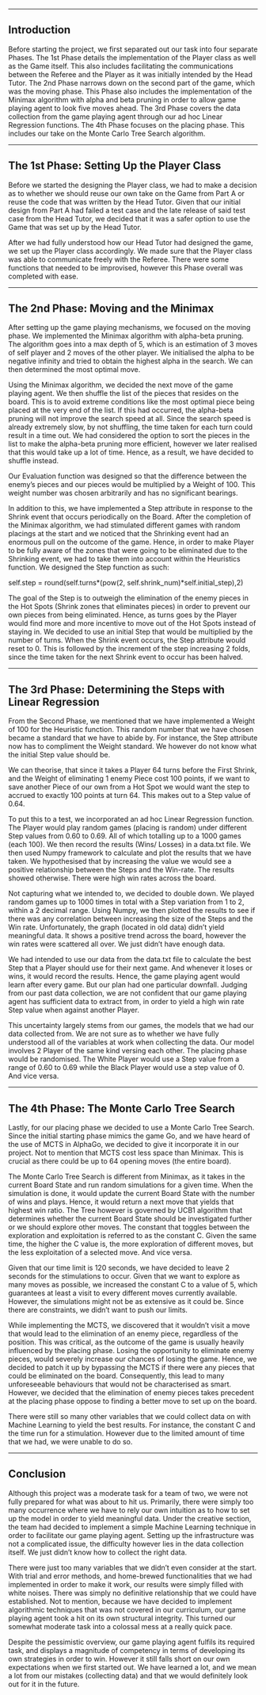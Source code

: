 -------------
Introduction
-------------
Before starting the project, we first separated out our task into four separate
Phases. The 1st Phase details the implementation of the Player class as well
as the Game itself. This also includes facilitating the communications between
the Referee and the Player as it was initially intended by the Head Tutor.
The 2nd Phase narrows down on the second part of the game, which was the
moving phase. This Phase also includes the implementation of the Minimax
algorithm with alpha and beta pruning in order to allow game playing agent to
look five moves ahead. The 3rd Phase covers the data collection from the game
playing agent through our ad hoc Linear Regression functions. The 4th Phase
focuses on the placing phase. This includes our take on the Monte Carlo Tree
Search algorithm.

---------------------------------------------
The 1st Phase: Setting Up the Player Class
---------------------------------------------
Before we started the designing the Player class, we had to make a decision as
to whether we should reuse our own take on the Game from Part A or reuse the
code that was written by the Head Tutor. Given that our initial design from
Part A had failed a test case and the late release of said test case from the
Head Tutor, we decided that it was a safer option to use the Game that was set
up by the Head Tutor.

After we had fully understood how our Head Tutor had designed the game, we set
up the Player class accordingly. We made sure that the Player class was able to
communicate freely with the Referee. There were some functions that needed to be
improvised, however this Phase overall was completed with ease.

------------------------------------------
The 2nd Phase: Moving and the Minimax
------------------------------------------
After setting up the game playing mechanisms, we focused on the moving phase. We
implemented the Minimax algorithm with alpha-beta pruning. The algorithm goes
into a max depth of 5, which is an estimation of 3 moves of self player and 2
moves of the other player. We initialised the alpha to be negative infinity and
tried to obtain the highest alpha in the search. We can then determined the most
optimal move.

Using the Minimax algorithm, we decided the next move of the game playing agent.
We then shuffle the list of the pieces that resides on the board. This is to
avoid extreme conditions like the most optimal piece being placed at the very
end of the list. If this had occurred, the alpha-beta pruning will not improve
the search speed at all. Since the search speed is already extremely slow, by
not shuffling, the time taken for each turn could result in a time out. We had
considered the option to sort the pieces in the list to make the alpha-beta
pruning more efficient, however we later realised that this would take up a lot
of time. Hence, as a result, we have decided to shuffle instead.

Our Evaluation function was designed so that the difference between the enemy’s
pieces and our pieces would be multiplied by a Weight of 100. This weight number
was chosen arbitrarily and has no significant bearings.

In addition to this, we have implemented a Step attribute in response to the
Shrink event that occurs periodically on the Board. After the completion of the
Minimax algorithm, we had stimulated different games with random placings at the
start and we noticed that the Shrinking event had an enormous pull on the
outcome of the game. Hence, in order to make Player to be fully aware of the
zones that were going to be eliminated due to the Shrinking event, we had to
take them into account within the Heuristics function. We designed the Step
function as such:

self.step = round(self.turns*(pow(2, self.shrink_num)*self.initial_step),2)

The goal of the Step is to outweigh the elimination of the enemy pieces in the
Hot Spots (Shrink zones that eliminates pieces) in order to prevent our own
pieces from being eliminated. Hence, as turns goes by the Player would find more
and more incentive to move out of the Hot Spots instead of staying in. We
decided to use an initial Step that would be multiplied by the number of
turns. When the Shrink event occurs, the Step attribute would reset to 0. This
is followed by the increment of the step increasing 2 folds, since the time
taken for the next Shrink event to occur has been halved.

---------------------------------------------------------------
The 3rd Phase: Determining the Steps with Linear Regression
---------------------------------------------------------------
From the Second Phase, we mentioned that we have implemented a Weight of 100
for the Heuristic function. This random number that we have chosen became a
standard that we have to abide by. For instance, the Step attribute now has to
compliment the Weight standard. We however do not know what the initial Step
value should be.

We can theorise, that since it takes a Player 64 turns before the First Shrink,
and the Weight of eliminating 1 enemy Piece cost 100 points, if we want to save
another Piece of our own from a Hot Spot we would want the step to accrued to
exactly 100 points at turn 64. This makes out to a Step value of 0.64.

To put this to a test, we incorporated an ad hoc Linear Regression function.
The Player would play random games (placing is random) under different Step
values from 0.60 to 0.69. All of which totalling up to a 1000 games (each 100).
We then record the results (Wins/ Losses) in a data.txt file. We then used
Numpy framework to calculate and plot the results that we have taken. We
hypothesised that by increasing the value we would see a positive relationship
between the Steps and the Win-rate. The results showed otherwise. There were
high win rates across the board.

Not capturing what we intended to, we decided to double down. We played random
games up to 1000 times in total with a Step variation from 1 to 2, within a 2
decimal range. Using Numpy, we then plotted the results to see if there was any
correlation between increasing the size of the Steps and the Win rate.
Unfortunately, the graph (located in old data) didn’t yield meaningful data.
It shows a positive trend across the board, however the win rates were scattered
all over. We just didn’t have enough data.

We had intended to use our data from the data.txt file to calculate the best
Step that a Player should use for their next game. And whenever it loses or
wins, it would record the results. Hence, the game playing agent would learn
after every game. But our plan had one particular downfall. Judging from our
past data collection, we are not confident that our game playing agent has
sufficient data to extract from, in order to yield a high win rate Step value
when against another Player.

This uncertainty largely stems from our games, the models that we had our data
collected from. We are not sure as to whether we have fully understood all of
the variables at work when collecting the data. Our model involves 2 Player of
the same kind versing each other. The placing phase would be randomised. The
White Player would use a Step value from a range of 0.60 to 0.69 while the
Black Player would use a step value of 0. And vice versa.

----------------------------------------------
The 4th Phase: The Monte Carlo Tree Search
----------------------------------------------
Lastly, for our placing phase we decided to use a Monte Carlo Tree Search.
Since the initial starting phase mimics the game Go, and we have heard of the
use of MCTS in AlphaGo, we decided to give it incorporate it in our project.
Not to mention that MCTS cost less space than Minimax. This is crucial as there
could be up to 64 opening moves (the entire board).

The Monte Carlo Tree Search is different from Minimax, as it takes in the
current Board State and run random simulations for a given time. When the
simulation is done, it would update the current Board State with the number of
wins and plays. Hence, it would return a next move that yields that highest win
ratio. The Tree however is governed by UCB1 algorithm that determines
whether the current Board State should be investigated further or we should
explore other moves. The constant that toggles between the exploration and
exploitation is referred to as the constant C. Given the same time, the higher
the C value is, the more exploration of different moves, but the less
exploitation of a selected move. And vice versa.

Given that our time limit is 120 seconds, we have decided to leave 2 seconds
for the stimulations to occur. Given that we want to explore as many moves as
possible, we increased the constant C to a value of 5, which guarantees at
least a visit to every different moves currently available. However, the
simulations might not be as extensive as it could be. Since there are
constraints, we didn’t want to push our limits.

While implementing the MCTS, we discovered that it wouldn’t visit a move that
would lead to the elimination of an enemy piece, regardless of the position.
This was critical, as the outcome of the game is usually heavily influenced by
the placing phase. Losing the opportunity to eliminate enemy pieces, would
severely increase our chances of losing the game. Hence, we decided to patch it
up by bypassing the MCTS if there were any pieces that could be eliminated on
the board. Consequently, this lead to many unforeseeable behaviours that would
not be characterised as smart. However, we decided that the elimination of enemy
pieces takes precedent at the placing phase oppose to finding a better move to
set up on the board.

There were still so many other variables that we could collect data on with
Machine Learning to yield the best results. For instance, the constant C and
the time run for a stimulation. However due to the limited amount of time that
we had, we were unable to do so.

-----------
Conclusion
-----------
Although this project was a moderate task for a team of two, we were not fully
prepared for what was about to hit us. Primarily, there were simply too many
occurrence where we have to rely our own intuition as to how to set up the model
in order to yield meaningful data. Under the creative section, the team had
decided to implement a simple Machine Learning technique in order to facilitate
our game playing agent. Setting up the infrastructure was not a complicated
issue, the difficulty however lies in the data collection itself. We just didn’t
know how to collect the right data.

There were just too many variables that we didn’t even consider at the start.
With trial and error methods, and home-brewed functionalities that we had
implemented in order to make it work, our results were simply filled with white
noises. There was simply no definitive relationship that we could have
established. Not to mention, because we have decided to implement algorithmic
techniques that was not covered in our curriculum, our game playing agent took a
hit on its own structural integrity. This turned our somewhat moderate task into
a colossal mess at a really quick pace.

Despite the pessimistic overview, our game playing agent fulfils its required
task, and displays a magnitude of competency in terms of developing its own
strategies in order to win. However it still falls short on our own expectations
when we first started out. We have learned a lot, and we mean a lot from our
mistakes (collecting data) and that we would definitely look out for it in the
future.
